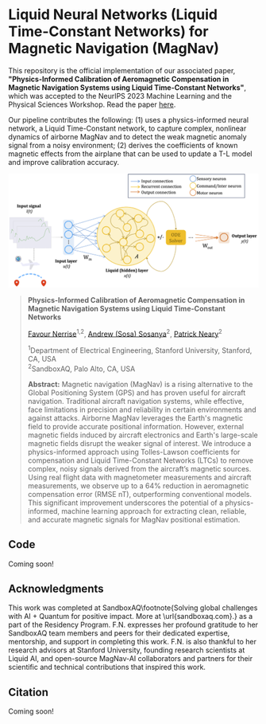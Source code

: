 # Liquid Neural Networks (Liquid Time-Constant Networks) for Magnetic Navigation (MagNav)

This repository is the official implementation of our associated paper, **"Physics-Informed Calibration of Aeromagnetic
Compensation in Magnetic Navigation Systems using Liquid Time-Constant Networks"**, which was accepted to the NeurIPS 2023 Machine Learning and the Physical Sciences Workshop. Read the paper [here](<https://github.com/fnerrise/LNNs_MagNav/blob/main/SBAQ_LNN_MagNav_NeurIPS23_Paper.pdf>).

Our pipeline contributes the following:
(1) uses a physics-informed neural network, a Liquid Time-Constant network, to capture complex, nonlinear dynamics of airborne MagNav and to detect the weak magnetic anomaly signal from a noisy environment; 
(2) derives the coefficients of known magnetic effects from the airplane that can be used to update a T-L model and improve calibration accuracy.

<p align="center">
  <img width="809" alt="Physics-informed LTC for MagNav" src="https://github.com/fnerrise/LNNs_MagNav/blob/main/SBAQ_LNN_MagNav_NeurIPS23_Thumbnail.png">
</p>

> **Physics-Informed Calibration of Aeromagnetic Compensation in Magnetic Navigation Systems using Liquid Time-Constant Networks**
>
> [Favour Nerrise](mailto:fnerrise@stanford.edu)<sup>1,2</sup>, [Andrew (Sosa) Sosanya]()<sup>2</sup>, [Patrick Neary]()<sup>2</sup>
>
> <sup>1</sup>Department of Electrical Engineering, Stanford University, Stanford, CA, USA<br/>
> <sup>2</sup>SandboxAQ, Palo Alto, CA, USA<br/>
>
> **Abstract:** Magnetic navigation (MagNav) is a rising alternative to the Global Positioning System (GPS) and has proven useful for aircraft navigation. Traditional aircraft navigation systems, while effective, face limitations in precision and reliability in certain environments and against attacks. Airborne MagNav leverages the Earth's magnetic field to provide accurate positional information. However, external magnetic fields induced by aircraft electronics and Earth's large-scale magnetic fields disrupt the weaker signal of interest. We introduce a physics-informed approach using Tolles-Lawson coefficients for compensation and Liquid Time-Constant Networks (LTCs) to remove complex, noisy signals derived from the aircraft’s magnetic sources. Using real flight data with magnetometer measurements and aircraft measurements, we observe up to a 64\% reduction in aeromagnetic compensation error (RMSE nT), outperforming conventional models. This significant improvement underscores the potential of a physics-informed, machine learning approach for extracting clean, reliable, and accurate magnetic signals for MagNav positional estimation.

## Code
Coming soon!

## Acknowledgments
This work was completed at SandboxAQ\footnote{Solving global challenges with AI + Quantum for positive impact. More at \url{sandboxaq.com}.} as a part of the Residency Program. F.N. expresses her profound gratitude to her SandboxAQ team members and peers for their dedicated expertise, mentorship, and support in completing this work. F.N. is also thankful to her research advisors at Stanford University, founding research scientists at Liquid AI, and open-source MagNav-AI collaborators and partners for their scientific and technical contributions that inspired this work.  


## Citation
Coming soon!
```
